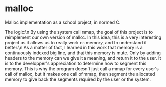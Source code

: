 # malloc
Malloc implementation as a school project, in normed C.

The logic:\n
By using the system call mmap, the goal of this project is to reimplement our own version of malloc.
In this idea, this is a very interesting project as it allows us to really work on memory, and to understand it better.\n
As a matter of fact, I learned in this work that memory is a continuously indexed big line, and that this memory is mute. Only by adding headers to the memory can we give it a meaning, and return it to the user. It is to the developper's appreciation to determine how to segment this memory. This is why the program doesn't just call a mmap for every user's call of malloc, but it makes one call of mmap, then segment the allocated memory to give back the segments required by the user or the system.

